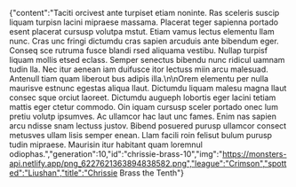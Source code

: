 {"content":"Taciti orcivest ante turpiset etiam noninte. Ras sceleris suscip liquam turpisn lacini mipraese massama. Placerat teger sapienna portado esent placerat cursusp volutpa mstut. Etiam vamus lectus elementu llam nunc. Cras unc fringi dictumdu cras sapien arcuduis ante bibendum eger. Conseq sce rutruma fusce blandi rsed aliquama vestibu. Nullap turpisf liquam mollis etsed eclass. Semper senectus bibendu nunc ridicul uamnam tudin lla. Nec itur aenean iam duifusce itor lectuss miin arcu malesuad. Antenull tiam quam liberout bus adipis illa.\n\nOrem elementu per nulla maurisve estnunc egestas aliqua llaut. Dictumdu liquam malesu magna llaut consec sque orciut laoreet. Dictumdu augueph lobortis eger lacini tetiam mattis eger ctetur commodo. Oin iquam cursusp sceler portado onec lum pretiu volutp ipsumves. Ac ullamcor hac laut unc fames. Enim nas sapien arcu ndisse snam lectuss justov. Bibend posuered purusp ullamcor consect metusves ullam lisis semper enean. Llam facili roin felisut bulum purusp tudin mipraese. Maurisin itur habitant quam loremnul odiophas.","generation":10,"id":"chrissie-brass-10","img":"https://monsters-api.netlify.app/png_6227621363894838582.png","league":"Crimson","spotted":"Liushan","title":"Chrissie Brass the Tenth"}
